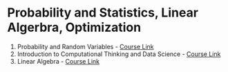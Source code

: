 # Probability and Statistics, Linear Algerbra, Optimization

1. Probability and Random Variables - [Course Link](https://ocw.mit.edu/courses/18-440-probability-and-random-variables-spring-2014/pages/calendar)
2. Introduction to Computational Thinking and Data Science - [Course Link](https://ocw.mit.edu/courses/6-0002-introduction-to-computational-thinking-and-data-science-fall-2016/video_galleries/lecture-videos)
3. Linear Algebra - [Course Link](https://ocw.mit.edu/courses/18-06sc-linear-algebra-fall-2011/pages/syllabus)


